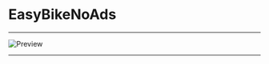 # EasyBikeNoAds

***

![Preview](https://github.com/Mieing/EasyBikeNoAds/blob/main/effect.jpg)

***
